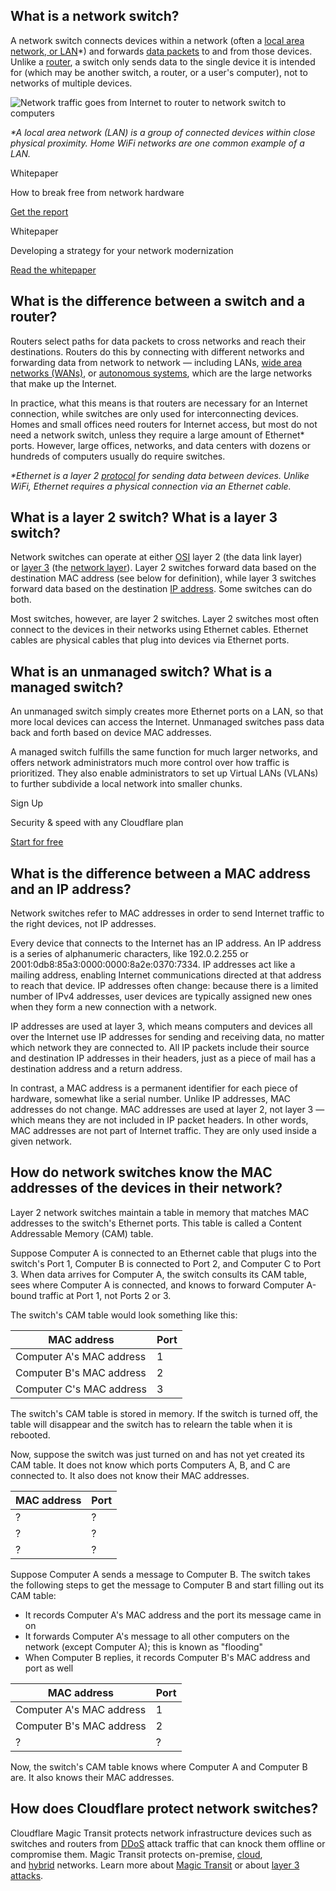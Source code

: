 ## What is a network switch?

A network switch connects devices within a network (often a [local area network, or LAN](https://www.cloudflare.com/learning/network-layer/what-is-a-lan/)*) and forwards [data packets](https://www.cloudflare.com/learning/network-layer/what-is-a-packet/) to and from those devices. Unlike a [router](https://www.cloudflare.com/learning/network-layer/what-is-a-router/), a switch only sends data to the single device it is intended for (which may be another switch, a router, or a user's computer), not to networks of multiple devices.

![Network traffic goes from Internet to router to network switch to computers](https://cf-assets.www.cloudflare.com/slt3lc6tev37/6ENfwtM3iUH99JpYoEC9FY/04abc1654ceff2645f50713394ebcb73/network-switch.svg)

_*A local area network (LAN) is a group of connected devices within close physical proximity. Home WiFi networks are one common example of a LAN._

Whitepaper

How to break free from network hardware

[Get the report](https://www.cloudflare.com/lp/network-hardware/)

Whitepaper

Developing a strategy for your network modernization

[Read the whitepaper](https://www.cloudflare.com/lp/developing-a-strategy-for-network-modernization/)

## What is the difference between a switch and a router?

Routers select paths for data packets to cross networks and reach their destinations. Routers do this by connecting with different networks and forwarding data from network to network — including LANs, [wide area networks (WANs)](https://www.cloudflare.com/learning/network-layer/what-is-a-wan/), or [autonomous systems](https://www.cloudflare.com/learning/network-layer/what-is-an-autonomous-system/), which are the large networks that make up the Internet.

In practice, what this means is that routers are necessary for an Internet connection, while switches are only used for interconnecting devices. Homes and small offices need routers for Internet access, but most do not need a network switch, unless they require a large amount of Ethernet* ports. However, large offices, networks, and data centers with dozens or hundreds of computers usually do require switches.

_*Ethernet is a layer 2 [protocol](https://www.cloudflare.com/learning/network-layer/what-is-a-protocol/) for sending data between devices. Unlike WiFi, Ethernet requires a physical connection via an Ethernet cable._

## What is a layer 2 switch? What is a layer 3 switch?

Network switches can operate at either [OSI](https://www.cloudflare.com/learning/ddos/glossary/open-systems-interconnection-model-osi/) layer 2 (the data link layer) or [layer 3](https://www.cloudflare.com/learning/ddos/layer-3-ddos-attacks/) (the [network layer](https://www.cloudflare.com/learning/network-layer/what-is-the-network-layer/)). Layer 2 switches forward data based on the destination MAC address (see below for definition), while layer 3 switches forward data based on the destination [IP address](https://www.cloudflare.com/learning/dns/glossary/what-is-my-ip-address/). Some switches can do both.

Most switches, however, are layer 2 switches. Layer 2 switches most often connect to the devices in their networks using Ethernet cables. Ethernet cables are physical cables that plug into devices via Ethernet ports.

## What is an unmanaged switch? What is a managed switch?

An unmanaged switch simply creates more Ethernet ports on a LAN, so that more local devices can access the Internet. Unmanaged switches pass data back and forth based on device MAC addresses.

A managed switch fulfills the same function for much larger networks, and offers network administrators much more control over how traffic is prioritized. They also enable administrators to set up Virtual LANs (VLANs) to further subdivide a local network into smaller chunks.

Sign Up

Security & speed with any Cloudflare plan

[Start for free](https://www.cloudflare.com/plans/)

## What is the difference between a MAC address and an IP address?

Network switches refer to MAC addresses in order to send Internet traffic to the right devices, not IP addresses.

Every device that connects to the Internet has an IP address. An IP address is a series of alphanumeric characters, like 192.0.2.255 or 2001:0db8:85a3:0000:0000:8a2e:0370:7334. IP addresses act like a mailing address, enabling Internet communications directed at that address to reach that device. IP addresses often change: because there is a limited number of IPv4 addresses, user devices are typically assigned new ones when they form a new connection with a network.

IP addresses are used at layer 3, which means computers and devices all over the Internet use IP addresses for sending and receiving data, no matter which network they are connected to. All IP packets include their source and destination IP addresses in their headers, just as a piece of mail has a destination address and a return address.

In contrast, a MAC address is a permanent identifier for each piece of hardware, somewhat like a serial number. Unlike IP addresses, MAC addresses do not change. MAC addresses are used at layer 2, not layer 3 — which means they are not included in IP packet headers. In other words, MAC addresses are not part of Internet traffic. They are only used inside a given network.

## How do network switches know the MAC addresses of the devices in their network?

Layer 2 network switches maintain a table in memory that matches MAC addresses to the switch's Ethernet ports. This table is called a Content Addressable Memory (CAM) table.

Suppose Computer A is connected to an Ethernet cable that plugs into the switch's Port 1, Computer B is connected to Port 2, and Computer C to Port 3. When data arrives for Computer A, the switch consults its CAM table, sees where Computer A is connected, and knows to forward Computer A-bound traffic at Port 1, not Ports 2 or 3.

The switch's CAM table would look something like this:

|MAC address|Port|
|---|---|
|Computer A's MAC address|1|
|Computer B's MAC address|2|
|Computer C's MAC address|3|

The switch's CAM table is stored in memory. If the switch is turned off, the table will disappear and the switch has to relearn the table when it is rebooted.

Now, suppose the switch was just turned on and has not yet created its CAM table. It does not know which ports Computers A, B, and C are connected to. It also does not know their MAC addresses.

|MAC address|Port|
|---|---|
|?|?|
|?|?|
|?|?|

Suppose Computer A sends a message to Computer B. The switch takes the following steps to get the message to Computer B and start filling out its CAM table:

- It records Computer A's MAC address and the port its message came in on
- It forwards Computer A's message to all other computers on the network (except Computer A); this is known as "flooding"
- When Computer B replies, it records Computer B's MAC address and port as well

|MAC address|Port|
|---|---|
|Computer A's MAC address|1|
|Computer B's MAC address|2|
|?|?|

Now, the switch's CAM table knows where Computer A and Computer B are. It also knows their MAC addresses.

## How does Cloudflare protect network switches?

Cloudflare Magic Transit protects network infrastructure devices such as switches and routers from [DDoS](https://www.cloudflare.com/learning/ddos/what-is-a-ddos-attack/) attack traffic that can knock them offline or compromise them. Magic Transit protects on-premise, [cloud](https://www.cloudflare.com/learning/cloud/what-is-the-cloud/), and [hybrid](https://www.cloudflare.com/learning/cloud/what-is-hybrid-cloud/) networks. Learn more about [Magic Transit](https://www.cloudflare.com/magic-transit/) or about [layer 3 attacks](https://www.cloudflare.com/learning/ddos/layer-3-ddos-attacks/).
